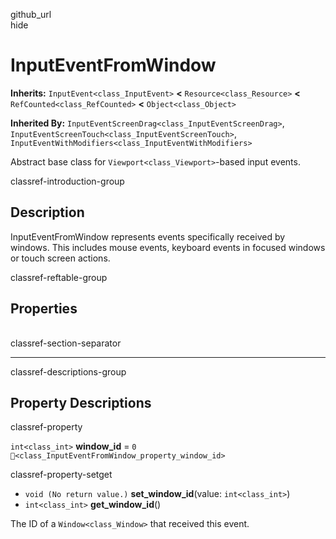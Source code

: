 github\_url  
hide

# InputEventFromWindow

**Inherits:** `InputEvent<class_InputEvent>` **&lt;**
`Resource<class_Resource>` **&lt;** `RefCounted<class_RefCounted>`
**&lt;** `Object<class_Object>`

**Inherited By:** `InputEventScreenDrag<class_InputEventScreenDrag>`,
`InputEventScreenTouch<class_InputEventScreenTouch>`,
`InputEventWithModifiers<class_InputEventWithModifiers>`

Abstract base class for `Viewport<class_Viewport>`-based input events.

classref-introduction-group

## Description

InputEventFromWindow represents events specifically received by windows.
This includes mouse events, keyboard events in focused windows or touch
screen actions.

classref-reftable-group

## Properties

<table>
<tbody>
<tr>
</tr>
</tbody>
</table>

classref-section-separator

------------------------------------------------------------------------

classref-descriptions-group

## Property Descriptions

classref-property

`int<class_int>` **window\_id** = `0`
`🔗<class_InputEventFromWindow_property_window_id>`

classref-property-setget

-   `void (No return value.)` **set\_window\_id**(value:
    `int<class_int>`)
-   `int<class_int>` **get\_window\_id**()

The ID of a `Window<class_Window>` that received this event.
